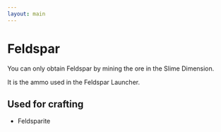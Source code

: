 ```yaml
---
layout: main
---
```


# Feldspar

You can only obtain Feldspar by mining the ore in the Slime Dimension.

It is the ammo used in the Feldspar Launcher.

## Used for crafting

- Feldsparite

